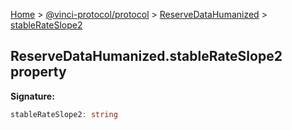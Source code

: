 [Home](./index.md) &gt; [@vinci-protocol/protocol](./protocol.md) &gt; [ReserveDataHumanized](./protocol.reservedatahumanized.md) &gt; [stableRateSlope2](./protocol.reservedatahumanized.stablerateslope2.md)

## ReserveDataHumanized.stableRateSlope2 property

<b>Signature:</b>

```typescript
stableRateSlope2: string
```
